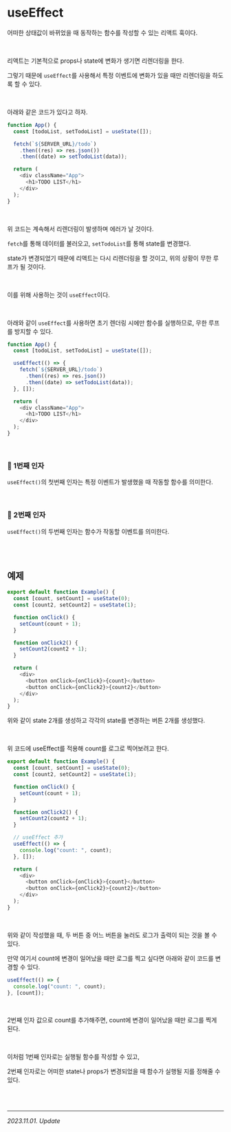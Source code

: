 # useEffect

어떠한 상태값이 바뀌었을 때 동작하는 함수를 작성할 수 있는 리액트 훅이다.

<br>

리액트는 기본적으로 props나 state에 변화가 생기면 리렌더링을 한다.

그렇기 때문에 `useEffect`를 사용해서 특정 이벤트에 변화가 있을 때만 리렌더링을 하도록 할 수 있다.

<br>

아래와 같은 코드가 있다고 하자.

```js
function App() {
  const [todoList, setTodoList] = useState([]);

  fetch(`${SERVER_URL}/todo`)
    .then((res) => res.json())
    .then((date) => setTodoList(data));

  return (
    <div className="App">
      <h1>TODO LIST</h1>
    </div>
  );
}
```

<br>

위 코드는 계속해서 리렌더링이 발생하며 에러가 날 것이다.

`fetch`를 통해 데이터를 불러오고, `setTodoList`를 통해 state를 변경했다.

state가 변경되었기 때문에 리액트는 다시 리렌더링을 할 것이고, 위의 상황이 무한 루프가 될 것이다.

<br>

이를 위해 사용하는 것이 `useEffect`이다.

<br>

아래와 같이 `useEffect`를 사용하면 초기 렌더링 시에만 함수를 실행하므로, 무한 루프를 방지할 수 있다.

```js
function App() {
  const [todoList, setTodoList] = useState([]);

  useEffect(() => {
    fetch(`${SERVER_URL}/todo`)
      .then((res) => res.json())
      .then((date) => setTodoList(data));
  }, []);

  return (
    <div className="App">
      <h1>TODO LIST</h1>
    </div>
  );
}
```

<br>

### 🔸 1번째 인자

`useEffect()`의 첫번째 인자는 특정 이벤트가 발생했을 때 작동할 함수를 의미한다.

<br>

### 🔸 2번째 인자

`useEffect()`의 두번째 인자는 함수가 작동할 이벤트를 의미한다.

<br><br>

## 예제

```js
export default function Example() {
  const [count, setCount] = useState(0);
  const [count2, setCount2] = useState(1);

  function onClick() {
    setCount(count + 1);
  }

  function onClick2() {
    setCount2(count2 + 1);
  }

  return (
    <div>
      <button onClick={onClick}>{count}</button>
      <button onClick={onClick2}>{count2}</button>
    </div>
  );
}
```

위와 같이 state 2개를 생성하고 각각의 state를 변경하는 버튼 2개를 생성했다.

<br>

위 코드에 useEffect를 적용해 count를 로그로 찍어보려고 한다.

```js
export default function Example() {
  const [count, setCount] = useState(0);
  const [count2, setCount2] = useState(1);

  function onClick() {
    setCount(count + 1);
  }

  function onClick2() {
    setCount2(count2 + 1);
  }

  // useEffect 추가
  useEffect(() => {
    console.log("count: ", count);
  }, []);

  return (
    <div>
      <button onClick={onClick}>{count}</button>
      <button onClick={onClick2}>{count2}</button>
    </div>
  );
}
```

<br>

위와 같이 작성했을 때, 두 버튼 중 어느 버튼을 눌러도 로그가 출력이 되는 것을 볼 수 있다.

만약 여기서 count에 변경이 일어났을 때만 로그를 찍고 싶다면 아래와 같이 코드를 변경할 수 있다.

```js
useEffect(() => {
  console.log("count: ", count);
}, [count]);
```

<br>

2번째 인자 값으로 count를 추가해주면, count에 변경이 일어났을 때만 로그를 찍게 된다.

<br>

이처럼 1번째 인자로는 실행될 함수를 작성할 수 있고,  

2번째 인자로는 어떠한 state나 props가 변경되었을 때 함수가 실행될 지를 정해줄 수 있다.

<br><br>

---

_2023.11.01. Update_